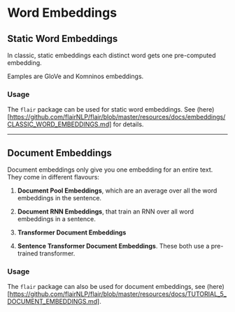 # Word Embeddings

## Static Word Embeddings

In classic, static embeddings each distinct word gets one pre-computed embedding.

Eamples are GloVe and Komninos embeddings.

### Usage

The `flair` package can be used for static word embeddings. See (here)[https://github.com/flairNLP/flair/blob/master/resources/docs/embeddings/CLASSIC_WORD_EMBEDDINGS.md] for details.


---


## Document Embeddings

Document embeddings only give you one embedding for an entire text. They come in different flavours:

1. **Document Pool Embeddings**, which are an average over all the word embeddings in the sentence. 

1. **Document RNN Embeddings**, that train an RNN over all word embeddings in a sentence.

1. **Transformer Document Embeddings**

1. **Sentence Transformer Document Embeddings**. These both use a pre-trained transformer.


### Usage 

The `flair` package can also be used for document embeddings, see (here)[https://github.com/flairNLP/flair/blob/master/resources/docs/TUTORIAL_5_DOCUMENT_EMBEDDINGS.md].

